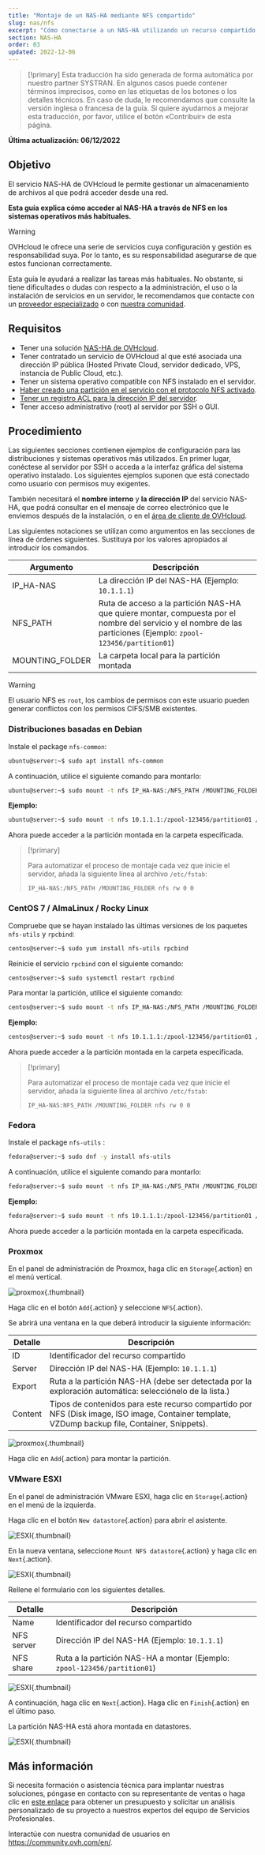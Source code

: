 ```yaml
---
title: "Montaje de un NAS-HA mediante NFS compartido"
slug: nas/nfs
excerpt: "Cómo conectarse a un NAS-HA utilizando un recurso compartido por NFS"
section: NAS-HA
order: 03
updated: 2022-12-06
---
```


> [!primary]
> Esta traducción ha sido generada de forma automática por nuestro partner SYSTRAN. En algunos casos puede contener términos imprecisos, como en las etiquetas de los botones o los detalles técnicos. En caso de duda, le recomendamos que consulte la versión inglesa o francesa de la guía. Si quiere ayudarnos a mejorar esta traducción, por favor, utilice el botón «Contribuir» de esta página.
> 

**Última actualización: 06/12/2022**

## Objetivo

El servicio NAS-HA de OVHcloud le permite gestionar un almacenamiento de archivos al que podrá acceder desde una red.

**Esta guía explica cómo acceder al NAS-HA a través de NFS en los sistemas operativos más habituales.**

> [!warning]
> OVHcloud le ofrece una serie de servicios cuya configuración y gestión es responsabilidad suya. Por lo tanto, es su responsabilidad asegurarse de que estos funcionan correctamente.
>
> Esta guía le ayudará a realizar las tareas más habituales. No obstante, si tiene dificultades o dudas con respecto a la administración, el uso o la instalación de servicios en un servidor, le recomendamos que contacte con un [proveedor especializado](https://partner.ovhcloud.com/es-es/directory/) o con [nuestra comunidad](https://community.ovh.com/en/).
>

## Requisitos

- Tener una solución [NAS-HA de OVHcloud](https://www.ovhcloud.com/es-es/storage-solutions/nas-ha/).
- Tener contratado un servicio de OVHcloud al que esté asociada una dirección IP pública (Hosted Private Cloud, servidor dedicado, VPS, instancia de Public Cloud, etc.).
- Tener un sistema operativo compatible con NFS instalado en el servidor.
- [Haber creado una partición en el servicio con el protocolo NFS activado](https://docs.ovh.com/es/storage/file-storage/nas/get-started/#partition).
- [Tener un registro ACL para la dirección IP del servidor](https://docs.ovh.com/es/storage/file-storage/nas/get-started/#addaccess).
- Tener acceso administrativo (root) al servidor por SSH o GUI.

## Procedimiento

Las siguientes secciones contienen ejemplos de configuración para las distribuciones y sistemas operativos más utilizados. En primer lugar, conéctese al servidor por SSH o acceda a la interfaz gráfica del sistema operativo instalado. Los siguientes ejemplos suponen que está conectado como usuario con permisos muy exigentes.

También necesitará el **nombre interno** y **la dirección IP** del servicio NAS-HA, que podrá consultar en el mensaje de correo electrónico que le enviemos después de la instalación, o en el [área de cliente de OVHcloud](https://www.ovh.com/auth/?action=gotomanager&from=https://www.ovh.es/&ovhSubsidiary=es).

Las siguientes notaciones se utilizan como argumentos en las secciones de línea de órdenes siguientes. Sustituya por los valores apropiados al introducir los comandos.

|Argumento|Descripción|
|---|---|
|IP_HA-NAS|La dirección IP del NAS-HA (Ejemplo: `10.1.1.1`)|
|NFS_PATH|Ruta de acceso a la partición NAS-HA que quiere montar, compuesta por el nombre del servicio y el nombre de las particiones (Ejemplo: `zpool-123456/partition01`)|
|MOUNTING_FOLDER|La carpeta local para la partición montada|

> [!warning]
>
> El usuario NFS es `root`, los cambios de permisos con este usuario pueden generar conflictos con los permisos CIFS/SMB existentes.
>

### Distribuciones basadas en Debian

Instale el package `nfs-common`:

```bash
ubuntu@server:~$ sudo apt install nfs-common
```

A continuación, utilice el siguiente comando para montarlo: 

```bash
ubuntu@server:~$ sudo mount -t nfs IP_HA-NAS:/NFS_PATH /MOUNTING_FOLDER
```

**Ejemplo:**

```bash
ubuntu@server:~$ sudo mount -t nfs 10.1.1.1:/zpool-123456/partition01 /mount/ha_nas
```

Ahora puede acceder a la partición montada en la carpeta especificada.

> [!primary]
>
> Para automatizar el proceso de montaje cada vez que inicie el servidor, añada la siguiente línea al archivo `/etc/fstab`:
>
> `IP_HA-NAS:/NFS_PATH /MOUNTING_FOLDER nfs rw 0 0`
>

### CentOS 7 / AlmaLinux / Rocky Linux

Compruebe que se hayan instalado las últimas versiones de los paquetes `nfs-utils` y `rpcbind`:

```bash
centos@server:~$ sudo yum install nfs-utils rpcbind
```

Reinicie el servicio `rpcbind` con el siguiente comando:

```bash
centos@server:~$ sudo systemctl restart rpcbind
```

Para montar la partición, utilice el siguiente comando:

```bash
centos@server:~$ sudo mount -t nfs IP_HA-NAS:/NFS_PATH /MOUNTING_FOLDER
```

**Ejemplo:**

```bash
centos@server:~$ sudo mount -t nfs 10.1.1.1:/zpool-123456/partition01 /mount/ha_nas
```

Ahora puede acceder a la partición montada en la carpeta especificada.

> [!primary]
>
> Para automatizar el proceso de montaje cada vez que inicie el servidor, añada la siguiente línea al archivo `/etc/fstab`:
>
> `IP_HA-NAS:NFS_PATH /MOUNTING_FOLDER nfs rw 0 0`
>

### Fedora

Instale el package `nfs-utils` :

```bash
fedora@server:~$ sudo dnf -y install nfs-utils
```

A continuación, utilice el siguiente comando para montarlo: 

```bash
fedora@server:~$ sudo mount -t nfs IP_HA-NAS:/NFS_PATH /MOUNTING_FOLDER
```

**Ejemplo:**

```bash
fedora@server:~$ sudo mount -t nfs 10.1.1.1:/zpool-123456/partition01 /mount/ha_nas
```

Ahora puede acceder a la partición montada en la carpeta especificada.


### Proxmox

En el panel de administración de Proxmox, haga clic en `Storage`{.action} en el menú vertical.

![proxmox](images/proxmox1.png){.thumbnail}

Haga clic en el botón `Add`{.action} y seleccione `NFS`{.action}.

Se abrirá una ventana en la que deberá introducir la siguiente información:

|Detalle|Descripción|
|---|---|
|ID|Identificador del recurso compartido|
|Server|Dirección IP del NAS-HA (Ejemplo: `10.1.1.1`)|
|Export|Ruta a la partición NAS-HA (debe ser detectada por la exploración automática: selecciónelo de la lista.)|
|Content|Tipos de contenidos para este recurso compartido por NFS (Disk image, ISO image, Container template, VZDump backup file, Container, Snippets).|

![proxmox](images/proxmox2.png){.thumbnail}

Haga clic en `Add`{.action} para montar la partición.

### VMware ESXI

En el panel de administración VMware ESXI, haga clic en `Storage`{.action} en el menú de la izquierda.

Haga clic en el botón `New datastore`{.action} para abrir el asistente.

![ESXI](images/esxi1.png){.thumbnail}

En la nueva ventana, seleccione `Mount NFS datastore`{.action} y haga clic en `Next`{.action}.

![ESXI](images/esxi2.png){.thumbnail}

Rellene el formulario con los siguientes detalles.

|Detalle|Descripción|
|---|---|
|Name|Identificador del recurso compartido|
|NFS server|Dirección IP del NAS-HA (Ejemplo: `10.1.1.1`)|
|NFS share|Ruta a la partición NAS-HA a montar (Ejemplo: `zpool-123456/partition01`)|

![ESXI](images/esxi3.png){.thumbnail}

A continuación, haga clic en `Next`{.action}. Haga clic en `Finish`{.action} en el último paso.

La partición NAS-HA está ahora montada en datastores.

![ESXI](images/esxi4.png){.thumbnail}

## Más información

Si necesita formación o asistencia técnica para implantar nuestras soluciones, póngase en contacto con su representante de ventas o haga clic en [este enlace](https://www.ovhcloud.com/es-es/professional-services/) para obtener un presupuesto y solicitar un análisis personalizado de su proyecto a nuestros expertos del equipo de Servicios Profesionales.

Interactúe con nuestra comunidad de usuarios en <https://community.ovh.com/en/>.
